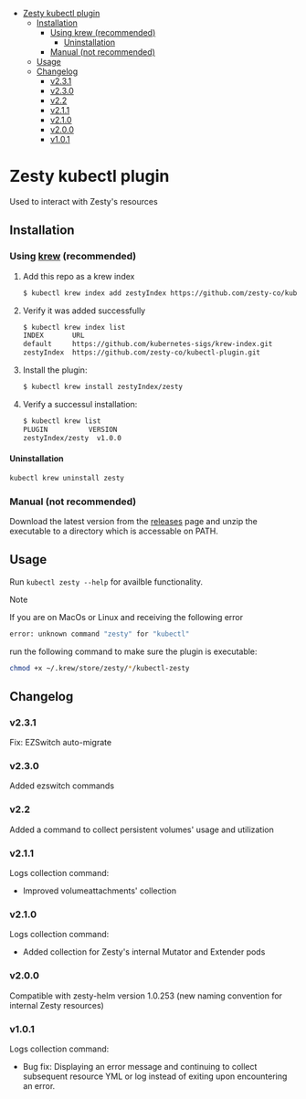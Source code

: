 - [Zesty kubectl plugin](#zesty-kubectl-plugin)
  - [Installation](#installation)
    - [Using krew (recommended)](#using-krew-recommended)
      - [Uninstallation](#uninstallation)
    - [Manual (not recommended)](#manual-not-recommended)
  - [Usage](#usage)
  - [Changelog](#changelog)
    - [v2.3.1](#v231)
    - [v2.3.0](#v230)
    - [v2.2](#v22)
    - [v2.1.1](#v211)
    - [v2.1.0](#v210)
    - [v2.0.0](#v200)
    - [v1.0.1](#v101)

# Zesty kubectl plugin

Used to interact with Zesty's resources

## Installation

### Using [krew](https://krew.sigs.k8s.io/) (recommended)

1. Add this repo as a krew index
   
   ```bash
   $ kubectl krew index add zestyIndex https://github.com/zesty-co/kubectl-plugin.git
   ```

2. Verify it was added successfully

   ```bash
   $ kubectl krew index list
   INDEX       URL
   default     https://github.com/kubernetes-sigs/krew-index.git
   zestyIndex  https://github.com/zesty-co/kubectl-plugin.git
   ```

3. Install the plugin:
   
   ```bash
   $ kubectl krew install zestyIndex/zesty
   ```

4. Verify a successul installation:

   ```bash
   $ kubectl krew list
   PLUGIN          VERSION
   zestyIndex/zesty  v1.0.0
   ```

#### Uninstallation

```bash
kubectl krew uninstall zesty
```

### Manual (not recommended)

Download the latest version from the [releases](https://github.com/zesty-co/kubectl-plugin/releases) page and unzip the executable to a directory which is accessable on PATH.

## Usage

Run `kubectl zesty --help` for availble functionality.

> [!NOTE]
> If you are on MacOs or Linux and receiving the following error
> ```bash
> error: unknown command "zesty" for "kubectl"
> ```
> run the following command to make sure the plugin is executable:
> ```bash
> chmod +x ~/.krew/store/zesty/*/kubectl-zesty
> ```

## Changelog

### v2.3.1

Fix: EZSwitch auto-migrate

### v2.3.0

Added ezswitch commands

### v2.2

Added a command to collect persistent volumes' usage and utilization

### v2.1.1

Logs collection command:
- Improved volumeattachments' collection

### v2.1.0

Logs collection command:
- Added collection for Zesty's internal Mutator and Extender pods

### v2.0.0

Compatible with zesty-helm version 1.0.253 (new naming convention for internal Zesty resources)

### v1.0.1

Logs collection command:
- Bug fix: Displaying an error message and continuing to collect subsequent resource YML or log instead of exiting upon encountering an error.
